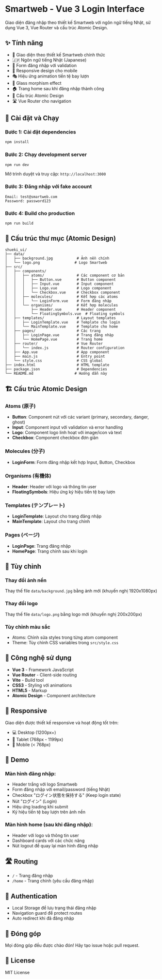 # Smartweb - Vue 3 Login Interface

Giao diện đăng nhập theo thiết kế Smartweb với ngôn ngữ tiếng Nhật, sử dụng Vue 3, Vue Router và cấu trúc Atomic Design.

## ✨ Tính năng

- 🎨 Giao diện theo thiết kế Smartweb chính thức
- 🇯🇵 Ngôn ngữ tiếng Nhật (Japanese)
- 🔐 Form đăng nhập với validation
- 📱 Responsive design cho mobile
- 🎭 Hiệu ứng animation tiền tệ bay lượn
- 💎 Glass morphism effect
- 🏠 Trang home sau khi đăng nhập thành công
- 🔧 Cấu trúc Atomic Design
- 🛣️ Vue Router cho navigation

## 🚀 Cài đặt và Chạy

### Bước 1: Cài đặt dependencies

```bash
npm install
```

### Bước 2: Chạy development server

```bash
npm run dev
```

Mở trình duyệt và truy cập: `http://localhost:3000`

### Bước 3: Đăng nhập với fake account

```
Email: test@smartweb.com
Password: password123
```

### Bước 4: Build cho production

```bash
npm run build
```

## 📁 Cấu trúc thư mục (Atomic Design)

```
shueki_ui/
├── data/
│   ├── background.jpg           # Ảnh nền chính
│   └── logo.png                # Logo Smartweb
├── src/
│   ├── components/
│   │   ├── atoms/               # Các component cơ bản
│   │   │   ├── Button.vue       # Button component
│   │   │   ├── Input.vue        # Input component
│   │   │   ├── Logo.vue         # Logo component
│   │   │   └── Checkbox.vue     # Checkbox component
│   │   ├── molecules/           # Kết hợp các atoms
│   │   │   └── LoginForm.vue    # Form đăng nhập
│   │   └── organisms/           # Kết hợp molecules
│   │       ├── Header.vue       # Header component
│   │       └── FloatingSymbols.vue  # Floating symbols
│   ├── templates/               # Layout templates
│   │   ├── LoginTemplate.vue    # Template cho login
│   │   └── MainTemplate.vue     # Template cho home
│   ├── pages/                   # Các trang
│   │   ├── LoginPage.vue        # Trang đăng nhập
│   │   └── HomePage.vue         # Trang home
│   ├── router/                  # Vue Router
│   │   └── index.js             # Router configuration
│   ├── App.vue                  # App component
│   ├── main.js                  # Entry point
│   └── style.css                # CSS global
├── index.html                   # HTML template
├── package.json                 # Dependencies
└── README.md                   # Hướng dẫn này
```

## 🏗️ Cấu trúc Atomic Design

### Atoms (原子)
- **Button**: Component nút với các variant (primary, secondary, danger, ghost)
- **Input**: Component input với validation và error handling
- **Logo**: Component logo linh hoạt với image/icon và text
- **Checkbox**: Component checkbox đơn giản

### Molecules (分子)
- **LoginForm**: Form đăng nhập kết hợp Input, Button, Checkbox

### Organisms (有機体)
- **Header**: Header với logo và thông tin user
- **FloatingSymbols**: Hiệu ứng ký hiệu tiền tệ bay lượn

### Templates (テンプレート)
- **LoginTemplate**: Layout cho trang đăng nhập
- **MainTemplate**: Layout cho trang chính

### Pages (ページ)
- **LoginPage**: Trang đăng nhập
- **HomePage**: Trang chính sau khi login

## 🎨 Tùy chỉnh

### Thay đổi ảnh nền
Thay thế file `data/background.jpg` bằng ảnh mới (khuyến nghị 1920x1080px)

### Thay đổi logo
Thay thế file `data/logo.png` bằng logo mới (khuyến nghị 200x200px)

### Tùy chỉnh màu sắc
- Atoms: Chỉnh sửa styles trong từng atom component
- Theme: Tùy chỉnh CSS variables trong `src/style.css`

## 🔧 Công nghệ sử dụng

- **Vue 3** - Framework JavaScript
- **Vue Router** - Client-side routing
- **Vite** - Build tool
- **CSS3** - Styling với animations
- **HTML5** - Markup
- **Atomic Design** - Component architecture

## 📱 Responsive

Giao diện được thiết kế responsive và hoạt động tốt trên:
- 💻 Desktop (1200px+)
- 📱 Tablet (768px - 1199px)
- 📱 Mobile (< 768px)

## 🎯 Demo

### Màn hình đăng nhập:
- Header trắng với logo Smartweb
- Form đăng nhập với email/password (tiếng Nhật)
- Checkbox "ログイン状態を保持する" (Keep login state)
- Nút "ログイン" (Login)
- Hiệu ứng loading khi submit
- Ký hiệu tiền tệ bay lượn trên ảnh nền

### Màn hình home (sau khi đăng nhập):
- Header với logo và thông tin user
- Dashboard cards với các chức năng
- Nút logout để quay lại màn hình đăng nhập

## 🛣️ Routing

- `/` - Trang đăng nhập
- `/home` - Trang chính (yêu cầu đăng nhập)

## 🔐 Authentication

- Local Storage để lưu trạng thái đăng nhập
- Navigation guard để protect routes
- Auto redirect khi đã đăng nhập

## 🤝 Đóng góp

Mọi đóng góp đều được chào đón! Hãy tạo issue hoặc pull request.

## 📄 License

MIT License 